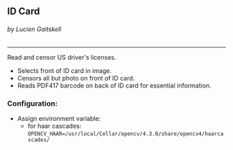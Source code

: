 ## ID Card
###### by Lucien Gaitskell

---

Read and censor US driver's licenses.
- Selects front of ID card in image.
- Censors all but photo on front of ID card.
- Reads PDF417 barcode on back of ID card for essential information.  

### Configuration:
- Assign environment variable:
    - for haar cascades: `OPENCV_HAAR=/usr/local/Cellar/opencv/4.3.0/share/opencv4/haarcascades/`
